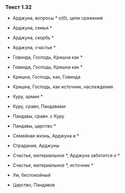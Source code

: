 ### Текст 1.32

- Арджуна, вопросы * о(б), цели сражения

- Арджуна, семья *

- Арджуна, скорбь *

- Арджуна, счастье *

- Говинда, Господь, Кришна как *

- Говинда, Господь, Кришна как *

- Кришна, Господь, как, Говинда

- Кришна, Господь, как источник, наслаждения

- Куру, армия *

- Куру, сравн, Пандавами

- Пандавы, сравн. с Куру

- Пандавы, царство *

- Семейная жизнь, Арджуна и *

- Страдания, Арджуны

- Счастье, материальное *, Арджуна заботится о *

- Счастье, материальное *, источник *

- Ум, беспокойный

- Царство, Пандавов
	
